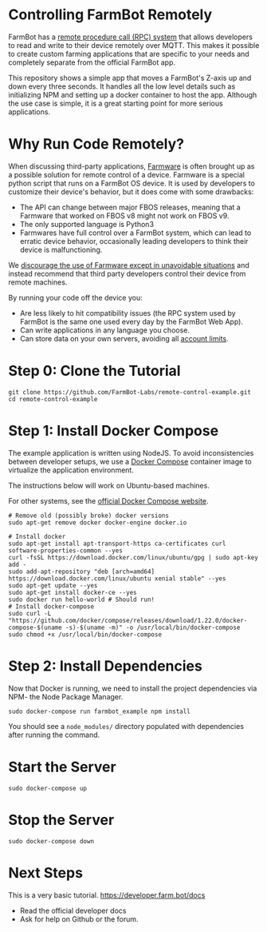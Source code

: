 # Controlling FarmBot Remotely

FarmBot has a [remote procedure call (RPC) system](https://developer.farm.bot/docs/high-level-overview) that allows developers to read and write to their device remotely over MQTT. This makes it possible to create custom farming applications that are specific to your needs and completely separate from the official FarmBot app.

This repository shows a simple app that moves a FarmBot's Z-axis up and down every three seconds. It handles all the low level details such as initializing NPM and setting up a docker container to host the app. Although the use case is simple, it is a great starting point for more serious applications.

# Why Run Code Remotely?

When discussing third-party applications, [Farmware](https://software.farm.bot/docs/farmware) is often brought up as a possible solution for remote control of a device. Farmware is a special python script that runs on a FarmBot OS device. It is used by developers to customize their device's behavior, but it does come with some drawbacks:

 * The API can change between major FBOS releases, meaning that a Farmware that worked on FBOS v8 might not work on FBOS v9.
 * The only supported language is Python3
 * Farmwares have full control over a FarmBot system, which can lead to erratic device behavior, occasionally leading developers to think their device is malfunctioning.

We [discourage the use of Farmware except in unavoidable situations](https://developer.farm.bot/docs/you-might-not-need-farmware) and instead recommend that third party developers control their device from remote machines.

By running your code off the device you:
 * Are less likely to hit compatibility issues (the RPC system used by FarmBot is the same one used every day by the FarmBot Web App).
 * Can write applications in any language you choose.
 * Can store data on your own servers, avoiding all [account limits](https://software.farm.bot/v7/docs/account-limitations).

# Step 0: Clone the Tutorial

```
git clone https://github.com/FarmBot-Labs/remote-control-example.git
cd remote-control-example
```

# Step 1: Install Docker Compose

The example application is written using NodeJS. To avoid inconsistencies between developer setups, we use a [Docker Compose](https://www.zdnet.com/article/what-is-docker-and-why-is-it-so-darn-popular/) container image to virtualize the application environment.

The instructions below will work on Ubuntu-based machines.

For other systems, see the [official Docker Compose website](https://docs.docker.com/compose/install/).

```
# Remove old (possibly broke) docker versions
sudo apt-get remove docker docker-engine docker.io

# Install docker
sudo apt-get install apt-transport-https ca-certificates curl software-properties-common --yes
curl -fsSL https://download.docker.com/linux/ubuntu/gpg | sudo apt-key add -
sudo add-apt-repository "deb [arch=amd64] https://download.docker.com/linux/ubuntu xenial stable" --yes
sudo apt-get update --yes
sudo apt-get install docker-ce --yes
sudo docker run hello-world # Should run!
# Install docker-compose
sudo curl -L "https://github.com/docker/compose/releases/download/1.22.0/docker-compose-$(uname -s)-$(uname -m)" -o /usr/local/bin/docker-compose
sudo chmod +x /usr/local/bin/docker-compose
```

# Step 2: Install Dependencies

Now that Docker is running, we need to install the project dependencies via NPM- the Node Package Manager.

```
sudo docker-compose run farmbot_example npm install
```

You should see a `node_modules/` directory populated with dependencies after running the command.

# Start the Server

```
sudo docker-compose up
```

# Stop the Server

```
sudo docker-compose down
```

# Next Steps

This is a very basic tutorial.
https://developer.farm.bot/docs
 * Read the official developer docs
 * Ask for help on Github or the forum.
